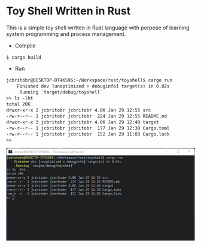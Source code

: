 # Toy Shell Written in Rust
This is a simple toy shell written in Rust language with porpose of learning system programming and process management.

* Compile
```
$ cargo build
```

* Run
```
jcbritobr@DESKTOP-DT4KS9S:~/Workspace/rust/toyshell$ cargo run
    Finished dev [unoptimized + debuginfo] target(s) in 0.02s
     Running `target/debug/toyshell`
>> ls -lht
total 20K
drwxr-xr-x 2 jcbritobr jcbritobr 4.0K Jan 29 12:55 src
-rw-r--r-- 1 jcbritobr jcbritobr  224 Jan 29 12:55 README.md
drwxr-xr-x 3 jcbritobr jcbritobr 4.0K Jan 29 12:40 target
-rw-r--r-- 1 jcbritobr jcbritobr  177 Jan 29 12:38 Cargo.toml
-rw-r--r-- 1 jcbritobr jcbritobr  152 Jan 29 11:03 Cargo.lock
>>
```

![Toy Shell](images/toyshell.png)

